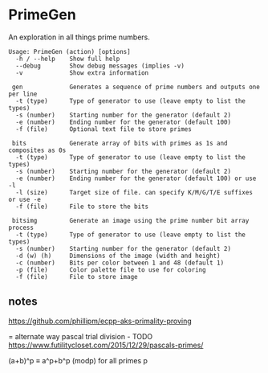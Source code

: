 # PrimeGen #

An exploration in all things prime numbers.

```
Usage: PrimeGen (action) [options]
  -h / --help    Show full help
  --debug        Show debug messages (implies -v)
  -v             Show extra information

 gen             Generates a sequence of prime numbers and outputs one per line
  -t (type)      Type of generator to use (leave empty to list the types)
  -s (number)    Starting number for the generator (default 2)
  -e (number)    Ending number for the generator (default 100)
  -f (file)      Optional text file to store primes

 bits            Generate array of bits with primes as 1s and composites as 0s
  -t (type)      Type of generator to use (leave empty to list the types)
  -s (number)    Starting number for the generator (default 2)
  -e (number)    Ending number for the generator (default 100) or use -l
  -l (size)      Target size of file. can specify K/M/G/T/E suffixes or use -e
  -f (file)      File to store the bits

 bitsimg         Generate an image using the prime number bit array process
  -t (type)      Type of generator to use (leave empty to list the types)
  -s (number)    Starting number for the generator (default 2)
  -d (w) (h)     Dimensions of the image (width and height)
  -c (number)    Bits per color between 1 and 48 (default 1)
  -p (file)      Color palette file to use for coloring
  -f (file)      File to store image
```

## notes ##
https://github.com/phillipm/ecpp-aks-primality-proving

= alternate way pascal trial division - TODO
https://www.futilitycloset.com/2015/12/29/pascals-primes/

(a+b)^p ≡ a^p+b^p (modp) for all primes p

